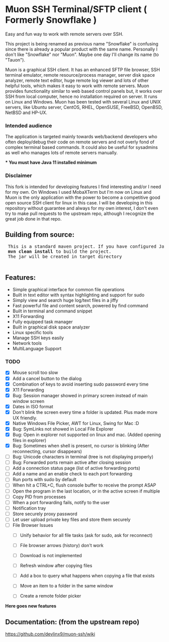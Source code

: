 # Muon SSH Terminal/SFTP client ( Formerly Snowflake )

Easy and fun way to work with remote servers over SSH.

This project is being renamed as previous name "Snowflake" is confusing since there is already a popular product with the same name.
Personally I don't like "Snowflake" nor "Muon". Maybe one day I'll change its name (to "Tauon").

Muon is a graphical SSH client. 
It has an enhanced SFTP file browser, SSH terminal emulator, remote resource/process manager, 
server disk space analyzer, remote text editor, huge remote log viewer and lots of other helpful tools, 
which makes it easy to work with remote servers. 
Muon provides functionality similar to web based control panels but, 
it works over SSH from local computer, hence no installation required on server. 
It runs on Linux and Windows.
Muon has been tested with several Linux and UNIX servers, 
like Ubuntu server, CentOS, RHEL, OpenSUSE, FreeBSD, OpenBSD, NetBSD and HP-UX.

<h3>Intended audience</h3>
<p>The application is targeted mainly towards web/backend developers who often deploy/debug 
their code on remote servers and not overly fond of complex terminal based commands. 
It could also be useful for sysadmins as well who manages lots of remote servers manually.
</p>

<p>
<b>* You must have Java 11 installed minimum</b>
</p>

### Disclaimer

This fork is intended for developing features I find interesting and/or I need for my own.
On Windows I used MobaXTerm but I'm now on Linux and Muon is the only application
with the power to become a competitive good open source SSH client for linux in this case. 
I will be developing in this repository without guarantee
and always for my own interest, I don't even try to make pull requests to the upstream repo,
although I recognize the great job done in that repo.

<h2>Building from source:</h2>
<pre> This is a standard maven project. If you have configured Java and Maven use: 
 <b>mvn clean install</b> to build the project.
 The jar will be created in target directory
 </pre>

## Features:

* Simple graphical interface for common file operations
* Built in text editor with syntax highlighting and support for sudo
* Simply view and search huge log/text files in a jiffy
* Fast powerful file and content search, powered by find command
* Built in terminal and command snippet
* X11 Forwarding
* Fully equipped task manager
* Built in graphical disk space analyzer
* Linux specific tools
* Manage SSH keys easily
* Network tools
* MultiLanguage Support

### TODO 

* [x] Mouse scroll too slow
* [x] Add a cancel button to the dialog
* [x] Combination of keys to avoid inserting sudo password every time
* [x] X11 Forwarding
* [X] Bug: Session manager showed in primary screen instead of main window screen
* [X] Dates in ISO format
* [X] Don't blink the screen every time a folder is updated. Plus made more UX friendly.
* [X] Native Windows File Picker, AWT for Linux, Swing for Mac :D
* [X] Bug: SymLinks not showed in Local File Explorer
* [X] Bug: Open in explorer not supported on linux and mac. (Added opening files in explorer)
* [X] Bug: Sometimes when shell is present, no cursor is blinking (After reconnecting, cursor disappears)
* [ ] Bug: Unicode characters in terminal (tree is not displaying properly)
* [ ] Bug: Forwarded ports remain active after closing session
* [ ] Add a connection status page (list of active forwarding ports)
* [ ] Add a name and an enable check to each port forwarding
* [ ] Run ports with sudo by default
* [ ] When hit a CTRL+C, flush console buffer to receive the prompt ASAP
* [ ] Open the program in the last location, or in the active screen if multiple
* [ ] Copy PID from processes
* [ ] When a port forwarding fails, notify to the user
* [ ] Notification tray
* [ ] Store securely proxy password
* [ ] Let user upload private key files and store them securely
* [ ] File Browser Issues 
  * [ ] Unify behavior for all file tasks (ask for sudo, ask for reconnect)
  * [ ] File browser arrows (history) don't work
  * [ ] Download is not implemented
  * [ ] Refresh window after copying files
  * [ ] Add a box to query what happens when copying a file that exists
  * [ ] Move an item to a folder in the same window
  * [ ] Create a remote folder picker


**Here goes new features**

<h2>Documentation: (from the upstream repo)</h2>

<p>
  <a href="https://github.com/devlinx9/muon-ssh/wiki">
    https://github.com/devlinx9/muon-ssh/wiki
  </a>
</p>
